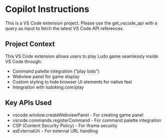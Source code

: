 # Copilot Instructions

<!-- Use this file to provide workspace-specific custom instructions to Copilot. For more details, visit https://code.visualstudio.com/docs/copilot/copilot-customization#_use-a-githubcopilotinstructionsmd-file -->

This is a VS Code extension project. Please use the get_vscode_api with a query as input to fetch the latest VS Code API references.

## Project Context
This VS Code extension allows users to play Ludo game seamlessly inside VS Code through:
- Command palette integration ("play lodo")
- Webview panel for game display
- Custom styling to hide browser UI elements for native feel
- Integration with ludoking.com/play

## Key APIs Used
- vscode.window.createWebviewPanel - For creating game panel
- vscode.commands.registerCommand - For command palette integration
- CSP (Content Security Policy) - For iframe security
- asExternalUri - For external URL handling
